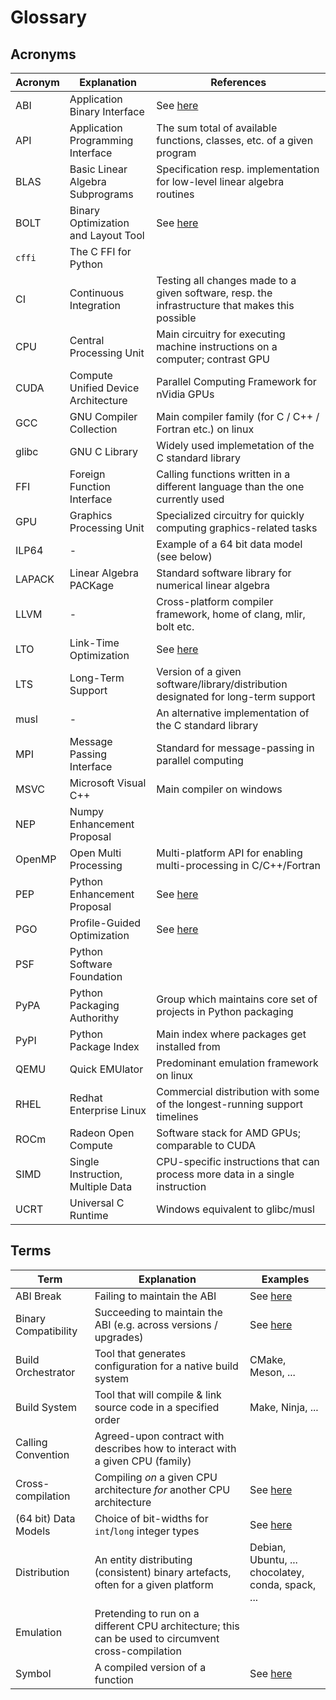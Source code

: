 # Glossary

## Acronyms

| Acronym | Explanation | References |
|---|---|---|
| ABI | Application Binary Interface | See [here](./background/binary_interface.md) |
| API | Application Programming Interface | The sum total of available functions, classes, etc. of a given program |
| BLAS | Basic Linear Algebra Subprograms | Specification resp. implementation for low-level linear algebra routines |
| BOLT | Binary Optimization and Layout Tool | See [here](./background/compilation_concepts.md)|
| `cffi` | The C FFI for Python | |
| CI | Continuous Integration | Testing all changes made to a given software, resp. the infrastructure that makes this possible |
| CPU | Central Processing Unit | Main circuitry for executing machine instructions on a computer; contrast GPU |
| CUDA | Compute Unified Device Architecture | Parallel Computing Framework for nVidia GPUs |
| GCC | GNU Compiler Collection | Main compiler family (for C / C++ / Fortran etc.) on linux |
| glibc | GNU C Library | Widely used implemetation of the C standard library |
| FFI | Foreign Function Interface | Calling functions written in a different language than the one currently used |
| GPU | Graphics Processing Unit | Specialized circuitry for quickly computing graphics-related tasks |
| ILP64 | - | Example of a 64 bit data model (see below) |
| LAPACK | Linear Algebra PACKage | Standard software library for numerical linear algebra |
| LLVM | - | Cross-platform compiler framework, home of clang, mlir, bolt etc. |
| LTO | Link-Time Optimization | See [here](./background/compilation_concepts.md)|
| LTS | Long-Term Support | Version of a given software/library/distribution designated for long-term support |
| musl | - | An alternative implementation of the C standard library |
| MPI | Message Passing Interface | Standard for message-passing in parallel computing |
| MSVC | Microsoft Visual C++ | Main compiler on windows |
| NEP | Numpy Enhancement Proposal | |
| OpenMP | Open Multi Processing | Multi-platform API for enabling multi-processing in C/C++/Fortran |
| PEP | Python Enhancement Proposal | See [here](https://peps.python.org/pep-0000/) |
| PGO | Profile-Guided Optimization | See [here](./background/compilation_concepts.md)|
| PSF | Python Software Foundation | |
| PyPA | Python Packaging Authorithy | Group which maintains core set of projects in Python packaging |
| PyPI | Python Package Index | Main index where packages get installed from |
| QEMU | Quick EMUlator | Predominant emulation framework on linux |
| RHEL | Redhat Enterprise Linux | Commercial distribution with some of the longest-running support timelines |
| ROCm | Radeon Open Compute | Software stack for AMD GPUs; comparable to CUDA |
| SIMD | Single Instruction, Multiple Data | CPU-specific instructions that can process more data in a single instruction |
| UCRT | Universal C Runtime | Windows equivalent to glibc/musl | 

## Terms

| Term | Explanation | Examples |
|---|---|---|
| ABI Break | Failing to maintain the ABI | See [here](./background/compilation_concepts.md) |
| Binary Compatibility | Succeeding to maintain the ABI (e.g. across versions / upgrades) | See [here](./background/compilation_concepts.md)|
| Build Orchestrator | Tool that generates configuration for a native build system | CMake, Meson, ... |
| Build System | Tool that will compile & link source code in a specified order | Make, Ninja, ... |
| Calling Convention | Agreed-upon contract with describes how to interact with a given CPU (family) | |
| Cross-compilation | Compiling _on_ a given CPU architecture _for_  another CPU architecture | See [here](./background/compilation_concepts.md) |
| (64 bit) Data Models | Choice of bit-widths for `int`/`long` integer types | See [here](https://en.wikipedia.org/wiki/64-bit_computing#64-bit_data_models) |
| Distribution | An entity distributing (consistent) binary artefacts, often for a given platform | Debian, Ubuntu, ...</br>chocolatey, conda, spack, ... | 
| Emulation | Pretending to run on a different CPU architecture; this can be used to circumvent cross-compilation | |
| Symbol | A compiled version of a function | See [here](./background/compilation_concepts.md) |
